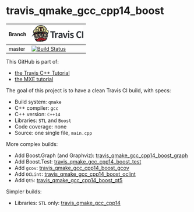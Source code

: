 # travis_qmake_gcc_cpp14_boost

Branch|[![Travis CI logo](TravisCI.png)](https://travis-ci.org)
---|---
master|[![Build Status](https://travis-ci.org/richelbilderbeek/travis_qmake_gcc_cpp14_boost_graph.svg?branch=master)](https://travis-ci.org/richelbilderbeek/travis_qmake_gcc_cpp14_boost_graph)

This GitHub is part of:

 * [the Travis C++ Tutorial](https://github.com/richelbilderbeek/travis_cpp_tutorial)
 * [the MXE tutorial](https://github.com/richelbilderbeek/mxe_tutorial)

The goal of this project is to have a clean Travis CI build, with specs:
 * Build system: `qmake`
 * C++ compiler: `gcc`
 * C++ version: `C++14`
 * Libraries: `STL` and `Boost`
 * Code coverage: none
 * Source: one single file, `main.cpp`

More complex builds:
 * Add Boost.Graph (and Graphviz): [travis_qmake_gcc_cpp14_boost_graph](https://www.github.com/richelbilderbeek/travis_qmake_gcc_cpp14_boost_graph)
 * Add Boost.Test: [travis_qmake_gcc_cpp14_boost_test](https://www.github.com/richelbilderbeek/travis_qmake_gcc_cpp14_boost_test)
 * Add `gcov`: [travis_qmake_gcc_cpp14_boost_gcov](https://www.github.com/richelbilderbeek/travis_qmake_gcc_cpp14_boost_gcov)
 * Add `OCLint`: [travis_qmake_gcc_cpp14_boost_oclint](https://www.github.com/richelbilderbeek/travis_qmake_gcc_cpp14_boost_oclint)
 * Add `Qt5`: [travis_qmake_gcc_cpp14_boost_qt5](https://www.github.com/richelbilderbeek/travis_qmake_gcc_cpp14_boost_qt5)

Simpler builds:
 * Libraries: `STL` only: [travis_qmake_gcc_cpp14](https://www.github.com/richelbilderbeek/travis_qmake_gcc_cpp14)

